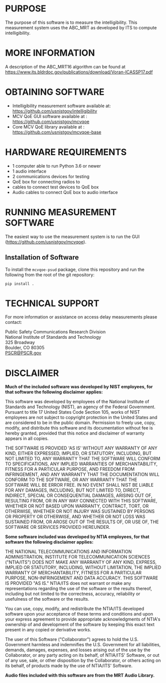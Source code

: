 # PURPOSE

The purpose of this software is to measure the intelligibility. This measurement
system uses the ABC_MRT as developed by ITS to compute intelligibility.

# MORE INFORMATION

A description of the ABC_MRT16 algorithm can be found at 
https://www.its.bldrdoc.gov/publications/download/Voran-ICASSP17.pdf

# OBTAINING SOFTWARE

- Intelligibility measurement software available at:  https://github.com/usnistgov/intelligibility
- MCV QoE GUI software available at : https://github.com/usnistgov/mcvqoe
- Core MCV QoE library available at : https://github.com/usnistgov/mcvqoe-base

# HARDWARE REQUIREMENTS

- 1 computer able to run Python 3.6 or newer
- 1 audio interface
- 2 communications devices for testing
- QoE box for connecting radios to
- cables to connect test devices to QoE box
- Audio cables to connect QoE box to audio interface

# RUNNING MEASUREMENT SOFTWARE

The easiest way to use the measurement system is to run the GUI (https://github.com/usnistgov/mcvqoe).

## Installation of Software

To install the `mcvqoe-psud` package, clone this repository and run the 
following from the root of the git repository:

```
pip install .
```

# TECHNICAL SUPPORT
For more information or assistance on access delay measurements please contact:

Public Safety Communications Research Division\
National Institute of Standards and Technology\
325 Broadway\
Boulder, CO 80305\
PSCR@PSCR.gov

# DISCLAIMER
**Much of the included software was developed by NIST employees, for that software the following disclaimer applies:**

This software was developed by employees of the National Institute of Standards and Technology (NIST), an agency of the Federal Government. Pursuant to title 17 United States Code Section 105, works of NIST employees are not subject to copyright protection in the United States and are considered to be in the public domain. Permission to freely use, copy, modify, and distribute this software and its documentation without fee is hereby granted, provided that this notice and disclaimer of warranty appears in all copies.

THE SOFTWARE IS PROVIDED 'AS IS' WITHOUT ANY WARRANTY OF ANY KIND, EITHER EXPRESSED, IMPLIED, OR STATUTORY, INCLUDING, BUT NOT LIMITED TO, ANY WARRANTY THAT THE SOFTWARE WILL CONFORM TO SPECIFICATIONS, ANY IMPLIED WARRANTIES OF MERCHANTABILITY, FITNESS FOR A PARTICULAR PURPOSE, AND FREEDOM FROM INFRINGEMENT, AND ANY WARRANTY THAT THE DOCUMENTATION WILL CONFORM TO THE SOFTWARE, OR ANY WARRANTY THAT THE SOFTWARE WILL BE ERROR FREE. IN NO EVENT SHALL NIST BE LIABLE FOR ANY DAMAGES, INCLUDING, BUT NOT LIMITED TO, DIRECT, INDIRECT, SPECIAL OR CONSEQUENTIAL DAMAGES, ARISING OUT OF, RESULTING FROM, OR IN ANY WAY CONNECTED WITH THIS SOFTWARE, WHETHER OR NOT BASED UPON WARRANTY, CONTRACT, TORT, OR OTHERWISE, WHETHER OR NOT INJURY WAS SUSTAINED BY PERSONS OR PROPERTY OR OTHERWISE, AND WHETHER OR NOT LOSS WAS SUSTAINED FROM, OR AROSE OUT OF THE RESULTS OF, OR USE OF, THE SOFTWARE OR SERVICES PROVIDED HEREUNDER.

**Some software included was developed by NTIA employees, for that software the following disclaimer applies:**

THE NATIONAL TELECOMMUNICATIONS AND INFORMATION ADMINISTRATION,
INSTITUTE FOR TELECOMMUNICATION SCIENCES ("NTIA/ITS") DOES NOT MAKE
ANY WARRANTY OF ANY KIND, EXPRESS, IMPLIED OR STATUTORY, INCLUDING,
WITHOUT LIMITATION, THE IMPLIED WARRANTY OF MERCHANTABILITY, FITNESS FOR
A PARTICULAR PURPOSE, NON-INFRINGEMENT AND DATA ACCURACY.  THIS SOFTWARE
IS PROVIDED "AS IS."  NTIA/ITS does not warrant or make any
representations regarding the use of the software or the results thereof,
including but not limited to the correctness, accuracy, reliability or
usefulness of the software or the results.

You can use, copy, modify, and redistribute the NTIA/ITS developed
software upon your acceptance of these terms and conditions and upon
your express agreement to provide appropriate acknowledgments of
NTIA's ownership of and development of the software by keeping this
exact text present in any copied or derivative works.

The user of this Software ("Collaborator") agrees to hold the U.S.
Government harmless and indemnifies the U.S. Government for all
liabilities, demands, damages, expenses, and losses arising out of
the use by the Collaborator, or any party acting on its behalf, of
NTIA/ITS' Software, or out of any use, sale, or other disposition by
the Collaborator, or others acting on its behalf, of products made
by the use of NTIA/ITS' Software.


**Audio files included with this software are from the MRT Audio Library.**